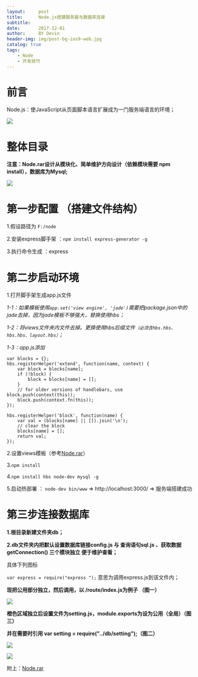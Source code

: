 ```yaml
---
layout:     post
title:      Node.js搭建服务器与数据库连接
subtitle:   
date:       2017-12-01
author:     BY Devin
header-img: img/post-bg-ios9-web.jpg
catalog: true
tags:
    - Node
    - 开发技巧
---
```


# 前言

Node.js：使JavaScript从页面脚本语言扩展成为一门服务端语言的环境；


![](https://s3-us-west-1.amazonaws.com/images.gaatu.com/tpl/web/node-1.jpg)

# 整体目录

**注意：Node.rar设计从模块化、简单维护方向设计（依赖模块需要 npm install），数据库为Mysql;**

![](https://s3-us-west-1.amazonaws.com/images.gaatu.com/tpl/web/node-5.jpg)

# 第一步配置 （搭建文件结构）

   1.假设路径为 `F:/node`

   2.安装express脚手架 ：`npm install express-generator -g`

   3.执行命令生成          ：express

# 第二步启动环境

   1.打开脚手架生成app.js文件

   *1-1：如果模板使用`app.set('view engine', 'jade')`需要把package.json中的jade去掉，因为jade模板不够强大，替换使用hbs；*
   
   *1-2：将views文件夹内文件去掉。更换使用hbs后缀文件`（必须含hbs.hbs、hbs.hbs、layout.hbs）`；*
   
   *1-3：app.js添加*

```
var blocks = {};
hbs.registerHelper('extend', function(name, context) {
    var block = blocks[name];
    if (!block) {
        block = blocks[name] = [];
    }
    // for older versions of handlebars, use block.push(context(this));
    block.push(context.fn(this)); 
});

hbs.registerHelper('block', function(name) {
    var val = (blocks[name] || []).join('\n');
    // clear the block
    blocks[name] = [];
    return val;
});
```

2.设置views模板（参考[Node.rar](https://s3-us-west-1.amazonaws.com/images.gaatu.com/tpl/web/Node.rar)）
    
3.`npm install` 
    
4.`npm install hbs node-dev mysql -g`
    
5.启动热部署 ： `node-dev bin/www`   =>   http://localhost:3000/  =>   服务端搭建成功

# 第三步连接数据库

**1.根目录新建文件夹db；**

**2.db文件夹内把默认设置数据库链接config.js 与 查询语句sql.js 、获取数据 getConnection() 三个模块独立 便于维护查看；**

具体下列图标

`var express = require("express ");`  意思为调用express.js到该文件内；

**现把公用部分独立，然后调用，以 /route/index.js为例子 （图一）**


![](https://s3-us-west-1.amazonaws.com/images.gaatu.com/tpl/web/node-2.jpg)


**橙色区域独立后设置文件为setting.js，module.exports为设为公用（全局）（图三）**

**并在需要时引用 var setting = require("../db/setting");（图二）**


![](https://s3-us-west-1.amazonaws.com/images.gaatu.com/tpl/web/node-3.jpg)


![](https://s3-us-west-1.amazonaws.com/images.gaatu.com/tpl/web/node-4.jpg)


附上：[Node.rar](https://s3-us-west-1.amazonaws.com/images.gaatu.com/tpl/web/Node.rar)

